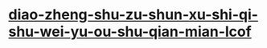 # [diao-zheng-shu-zu-shun-xu-shi-qi-shu-wei-yu-ou-shu-qian-mian-lcof](https://leetcode-cn.com/problems/diao-zheng-shu-zu-shun-xu-shi-qi-shu-wei-yu-ou-shu-qian-mian-lcof)
